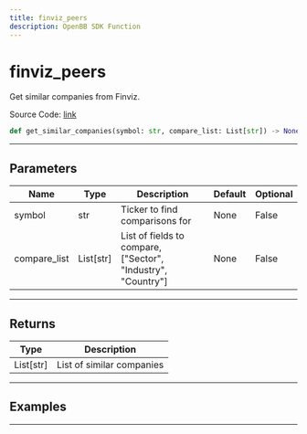 ```yaml
---
title: finviz_peers
description: OpenBB SDK Function
---
```


# finviz_peers

Get similar companies from Finviz.

Source Code: [link](https://github.com/OpenBB-finance/OpenBBTerminal/tree/main/openbb_terminal/stocks/comparison_analysis/finviz_compare_model.py#L25)

```python
def get_similar_companies(symbol: str, compare_list: List[str]) -> None
```
---

## Parameters

| Name | Type | Description | Default | Optional |
| ---- | ---- | ----------- | ------- | -------- |
| symbol | str | Ticker to find comparisons for | None | False |
| compare_list | List[str] | List of fields to compare, ["Sector", "Industry", "Country"] | None | False |

---

## Returns

| Type | Description |
| ---- | ----------- |
| List[str] | List of similar companies |

---

## Examples

---

